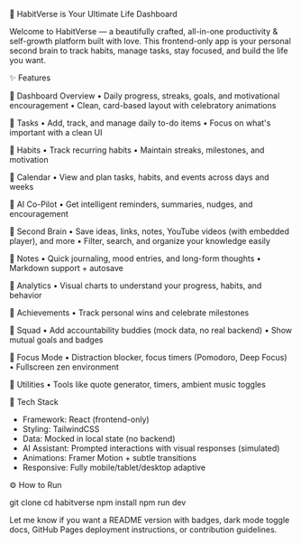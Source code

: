 🌟 HabitVerse is Your Ultimate Life Dashboard

Welcome to HabitVerse — a beautifully crafted, all-in-one productivity & self-growth platform built with love.
This frontend-only app is your personal second brain to track habits, manage tasks, stay focused, and build the life you want.
 

✨ Features

🔹 Dashboard Overview
• Daily progress, streaks, goals, and motivational encouragement
• Clean, card-based layout with celebratory animations

🔹 Tasks
• Add, track, and manage daily to-do items
• Focus on what's important with a clean UI

🔹 Habits
• Track recurring habits
• Maintain streaks, milestones, and motivation

🔹 Calendar
• View and plan tasks, habits, and events across days and weeks

🔹 AI Co-Pilot
• Get intelligent reminders, summaries, nudges, and encouragement

🔹 Second Brain
• Save ideas, links, notes, YouTube videos (with embedded player), and more
• Filter, search, and organize your knowledge easily

🔹 Notes
• Quick journaling, mood entries, and long-form thoughts
• Markdown support + autosave

🔹 Analytics
• Visual charts to understand your progress, habits, and behavior

🔹 Achievements
• Track personal wins and celebrate milestones

🔹 Squad
• Add accountability buddies (mock data, no real backend)
• Show mutual goals and badges

🔹 Focus Mode
• Distraction blocker, focus timers (Pomodoro, Deep Focus)
• Fullscreen zen environment

🔹 Utilities
• Tools like quote generator, timers, ambient music toggles


 📁 Tech Stack

* Framework: React (frontend-only)
* Styling: TailwindCSS
* Data: Mocked in local state (no backend)
* AI Assistant: Prompted interactions with visual responses (simulated)
* Animations: Framer Motion + subtle transitions
* Responsive: Fully mobile/tablet/desktop adaptive


 ⚙️ How to Run

git clone 
cd habitverse
npm install
npm run dev


Let me know if you want a README version with badges, dark mode toggle docs, GitHub Pages deployment instructions, or contribution guidelines.
